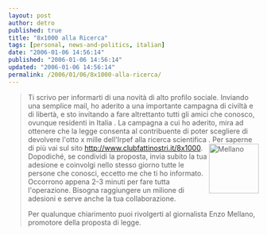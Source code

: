 ```yaml
---
layout: post
author: detro
published: true
title: "8x1000 alla Ricerca"
tags: [personal, news-and-politics, italian]
date: "2006-01-06 14:56:14"
published: "2006-01-06 14:56:14"
updated: "2006-01-06 14:56:14"
permalink: /2006/01/06/8x1000-alla-ricerca/
---
```


<blockquote>Ti scrivo per informarti di una novità di alto profilo sociale.
Inviando una semplice mail, ho aderito a una importante campagna di
civiltà e di libertà, e sto invitando a fare altrettanto tutti gli amici
che conosco, ovunque residenti in Italia .
La campagna a cui ho aderito, mira ad ottenere che la legge consenta al
contribuente di poter scegliere di devolvere l'otto x mille dell'Irpef
alla ricerca scientifica .

<img width="100" align="right" src="http://www.clubfattinostri.it/8x1000/Mellano1.jpg" alt="Mellano" />
Per saperne di più vai sul sito <a target="_new" href="http://www.clubfattinostri.it/8x1000/">http://www.clubfattinostri.it/8x1000</a>.
Dopodiché, se condividi la proposta, invia subito la tua adesione e
coinvolgi nello stesso giorno tutte le persone che conosci, eccetto me che
ti ho informato. Occorrono appena 2-3 minuti per fare tutta l'operazione.
Bisogna raggiungere un milione di adesioni e serve anche la tua
collaborazione.

Per qualunque chiarimento puoi rivolgerti al giornalista Enzo Mellano,
promotore della proposta di legge.</blockquote>


